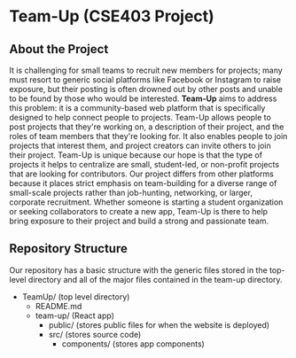 # Team-Up (CSE403 Project)
## About the Project

It is challenging for small teams to recruit new members for projects; many must resort to generic social platforms like Facebook or Instagram to raise exposure, but their posting is often drowned out by other posts and unable to be found by those who would be interested. **Team-Up** aims to address this problem: it is a community-based web platform that is specifically designed to help connect people to projects. Team-Up allows people to post projects that they're working on, a description of their project, and the roles of team members that they're looking for. It also enables people to join projects that interest them, and project creators can invite others to join their project. Team-Up is unique because our hope is that the type of projects it helps to centralize are small, student-led, or non-profit projects that are looking for contributors. Our project differs from other platforms because it places strict emphasis on team-building for a diverse range of small-scale projects rather than job-hunting, networking, or larger, corporate recruitment. Whether someone is starting a student organization or seeking collaborators to create a new app, Team-Up is there to help bring exposure to their project and build a strong and passionate team.

## Repository Structure

Our repository has a basic structure with the generic files stored in the top-level directory and all of the major files contained in the team-up directory.

* TeamUp/ (top level directory)
	* README.md
	* team-up/ (React app)
		* public/ (stores public files for when the website is deployed)
		* src/ (stores source code)
			* components/ (stores app components)
